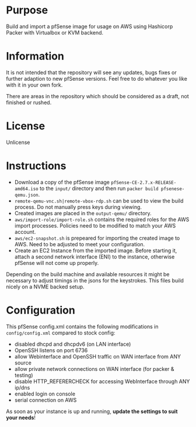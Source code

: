 # Purpose

Build and import a pfSense image for usage on AWS using Hashicorp Packer with Virtualbox or KVM backend.

# Information
It is not intended that the repository will see any updates, bugs fixes or further adaption to new pfSense versions. Feel free to do whatever you like with it in your own fork.

There are areas in the repository which should be considered as a draft, not finished or rushed.

# License
Unlicense

# Instructions
* Download a copy of the pfSense image `pfSense-CE-2.7.x-RELEASE-amd64.iso` to the `input/` directory and then run `packer build pfsenese-qemu.json`.
* `remote-qemu-vnc.sh|remote-vbox-rdp.sh` can be used to view the build process. Do not manually press keys during viewing.
* Created images are placed in the `output-qemu/` directory.
* `aws/import-role/import-role.sh` contains the required roles for the AWS import processes. Policies need to be modified to match your AWS account.
* `aws/ec2-snapshot.sh` is prepeared for importing the created image to AWS. Need to be adjusted to meet your configuration.
* Create an EC2 Instance from the imported image. Before starting it, attach a second network interface (ENI) to the instance, otherwise pfSense will not come up properly.

Depending on the build machine and available resources it might be necessary to adjust timings in the jsons for the keystrokes. This files build nicely on a NVME backed setup.


# Configuration
This pfSense config.xml contains the following modifications in `config/config.xml` compared to stock config:

  * disabled dhcpd and dhcpdv6 (on LAN interface)
  * OpenSSH listens on port 6736
  * allow Webinterface and OpenSSH traffic on WAN interface from ANY source 
  * allow private network connections on WAN interface (for packer & testing)
  * disable HTTP_REFERERCHECK for accessing WebInterface through ANY ip/dns
  * enabled login on console
  * serial connection on AWS

As soon as your instance is up and running, __update the settings to suit your needs__!
